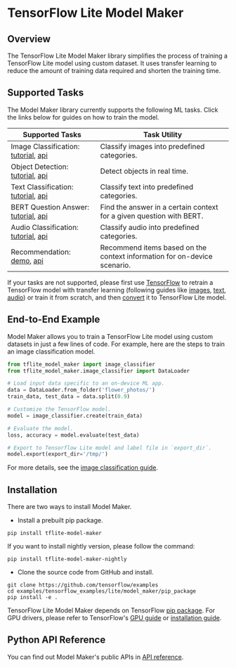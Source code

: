 # TensorFlow Lite Model Maker

## Overview

The TensorFlow Lite Model Maker library simplifies the process of training a
TensorFlow Lite model using custom dataset. It uses transfer learning to reduce
the amount of training data required and shorten the training time.

## Supported Tasks

The Model Maker library currently supports the following ML tasks. Click the
links below for guides on how to train the model.

Supported Tasks                                                                                                                                                                                                                                                                                                                             | Task Utility
------------------------------------------------------------------------------------------------------------------------------------------------------------------------------------------------------------------------------------------------------------------------------------------------------------------------------------------- | ------------
Image Classification: [tutorial](https://www.tensorflow.org/lite/models/modify/model_maker/image_classification), [api](https://www.tensorflow.org/lite/api_docs/python/tflite_model_maker/image_classifier)                                                                                                                                    | Classify images into predefined categories.
Object Detection: [tutorial](https://www.tensorflow.org/lite/models/modify/model_maker/object_detection), [api](https://www.tensorflow.org/lite/api_docs/python/tflite_model_maker/object_detector)                                                                                                                                             | Detect objects in real time.
Text Classification: [tutorial](https://www.tensorflow.org/lite/models/modify/model_maker/text_classification), [api](https://www.tensorflow.org/lite/api_docs/python/tflite_model_maker/text_classifier)                                                                                                                                       | Classify text into predefined categories.
BERT Question Answer: [tutorial](https://www.tensorflow.org/lite/models/modify/model_maker/question_answer), [api](https://www.tensorflow.org/lite/api_docs/python/tflite_model_maker/question_answer)                                                                                                                                          | Find the answer in a certain context for a given question with BERT.
Audio Classification: [tutorial](https://www.tensorflow.org/lite/models/modify/model_maker/audio_classification), [api](https://www.tensorflow.org/lite/api_docs/python/tflite_model_maker/audio_classifier) | Classify audio into predefined categories.
Recommendation: [demo](https://github.com/tensorflow/examples/blob/master/tensorflow_examples/lite/model_maker/demo/recommendation_demo.py), [api](https://www.tensorflow.org/lite/api_docs/python/tflite_model_maker/recommendation)                                                                                                       | Recommend items based on the context information for on-device scenario.

If your tasks are not supported, please first use [TensorFlow](https://www.tensorflow.org/guide)
to retrain a TensorFlow model with transfer learning (following guides like
[images](https://www.tensorflow.org/tutorials/images/transfer_learning),
[text](https://www.tensorflow.org/official_models/fine_tuning_bert),
[audio](https://www.tensorflow.org/tutorials/audio/transfer_learning_audio)) or
train it from scratch, and then [convert](https://www.tensorflow.org/lite/convert)
it to TensorFlow Lite model.

## End-to-End Example

Model Maker allows you to train a TensorFlow Lite model using custom datasets in
just a few lines of code. For example, here are the steps to train an image
classification model.

```python
from tflite_model_maker import image_classifier
from tflite_model_maker.image_classifier import DataLoader

# Load input data specific to an on-device ML app.
data = DataLoader.from_folder('flower_photos/')
train_data, test_data = data.split(0.9)

# Customize the TensorFlow model.
model = image_classifier.create(train_data)

# Evaluate the model.
loss, accuracy = model.evaluate(test_data)

# Export to Tensorflow Lite model and label file in `export_dir`.
model.export(export_dir='/tmp/')
```

For more details, see the
[image classification guide](https://www.tensorflow.org/lite/models/modify/model_maker/image_classification).

## Installation

There are two ways to install Model Maker.

*   Install a prebuilt pip package.

```shell
pip install tflite-model-maker
```

If you want to install nightly version, please follow the command:

```shell
pip install tflite-model-maker-nightly
```

*   Clone the source code from GitHub and install.

```shell
git clone https://github.com/tensorflow/examples
cd examples/tensorflow_examples/lite/model_maker/pip_package
pip install -e .
```

TensorFlow Lite Model Maker depends on TensorFlow
[pip package](https://www.tensorflow.org/install/pip). For GPU drivers, please
refer to TensorFlow's [GPU guide](https://www.tensorflow.org/install/gpu) or
[installation guide](https://www.tensorflow.org/install).

## Python API Reference

You can find out Model Maker's public APIs in
[API reference](https://www.tensorflow.org/lite/api_docs/python/tflite_model_maker).
